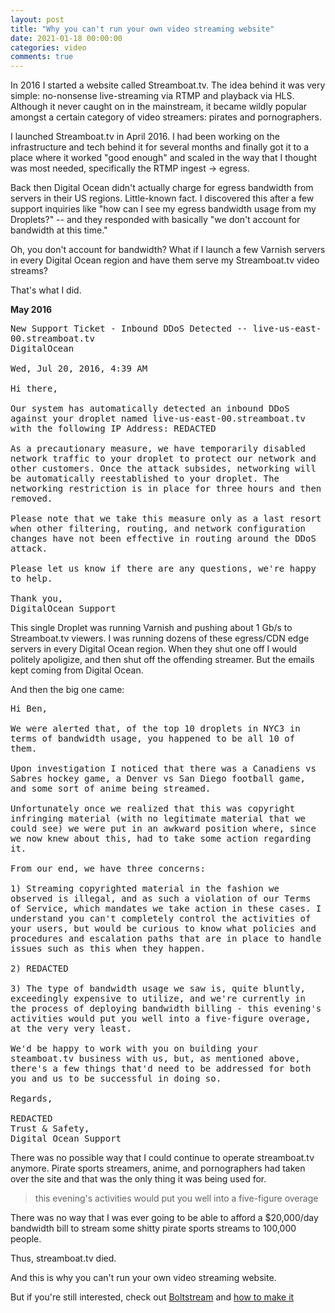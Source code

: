 ```yaml
---
layout: post
title: "Why you can't run your own video streaming website"
date: 2021-01-18 00:00:00
categories: video
comments: true
---
```

<style>
pre {
    white-space: pre-wrap;       /* css-3 */
    white-space: -moz-pre-wrap;  /* Mozilla, since 1999 */
    white-space: -pre-wrap;      /* Opera 4-6 */
    white-space: -o-pre-wrap;    /* Opera 7 */
    word-wrap: break-word;       /* Internet Explorer 5.5+ */
}
</style>

In 2016 I started a website called Streamboat.tv.  The idea behind it was very simple: no-nonsense live-streaming via RTMP and playback via HLS.  Although it never caught on in the mainstream, it became wildly popular amongst a certain category of video streamers: pirates and pornographers.

I launched Streamboat.tv in April 2016.  I had been working on the infrastructure and tech behind it for several months and finally got it to a place where it worked "good enough" and scaled in the way that I thought was most needed, specifically the RTMP ingest -> egress.

Back then Digital Ocean didn't actually charge for egress bandwidth from servers in their US regions.  Little-known fact.  I discovered this after a few support inquiries like "how can I see my egress bandwidth usage from my Droplets?" -- and they responded with basically "we don't account for bandwidth at this time."

Oh, you don't account for bandwidth?  What if I launch a few Varnish servers in every Digital Ocean region and have them serve my Streamboat.tv video streams?

That's what I did.

<strong>May 2016</strong>

<pre>
New Support Ticket - Inbound DDoS Detected -- live-us-east-00.streamboat.tv
DigitalOcean <support@support.digitalocean.com>
    
Wed, Jul 20, 2016, 4:39 AM
    
Hi there,

Our system has automatically detected an inbound DDoS against your droplet named live-us-east-00.streamboat.tv with the following IP Address: REDACTED

As a precautionary measure, we have temporarily disabled network traffic to your droplet to protect our network and other customers. Once the attack subsides, networking will be automatically reestablished to your droplet. The networking restriction is in place for three hours and then removed.

Please note that we take this measure only as a last resort when other filtering, routing, and network configuration changes have not been effective in routing around the DDoS attack.

Please let us know if there are any questions, we're happy to help.

Thank you,
DigitalOcean Support
</pre>

This single Droplet was running Varnish and pushing about 1 Gb/s to Streamboat.tv viewers.  I was running dozens of these egress/CDN edge servers in every Digital Ocean region.  When they shut one off I would politely apoligize, and then shut off the offending streamer.  But the emails kept coming from Digital Ocean.

And then the big one came:

<pre>
Hi Ben,

We were alerted that, of the top 10 droplets in NYC3 in terms of bandwidth usage, you happened to be all 10 of them.

Upon investigation I noticed that there was a Canadiens vs Sabres hockey game, a Denver vs San Diego football game, and some sort of anime being streamed.

Unfortunately once we realized that this was copyright infringing material (with no legitimate material that we could see) we were put in an awkward position where, since we now knew about this, had to take some action regarding it.

From our end, we have three concerns:

1) Streaming copyrighted material in the fashion we observed is illegal, and as such a violation of our Terms of Service, which mandates we take action in these cases. I understand you can't completely control the activities of your users, but would be curious to know what policies and procedures and escalation paths that are in place to handle issues such as this when they happen.

2) REDACTED

3) The type of bandwidth usage we saw is, quite bluntly, exceedingly expensive to utilize, and we're currently in the process of deploying bandwidth billing - this evening's activities would put you well into a five-figure overage, at the very very least.

We'd be happy to work with you on building your steamboat.tv business with us, but, as mentioned above, there's a few things that'd need to be addressed for both you and us to be successful in doing so.

Regards,

REDACTED
Trust & Safety,
Digital Ocean Support 
</pre>

There was no possible way that I could continue to operate streamboat.tv anymore.  Pirate sports streamers, anime, and pornographers had taken over the site and that was the only thing it was being used for.

> this evening's activities would put you well into a five-figure overage

There was no way that I was ever going to be able to afford a $20,000/day bandwidth bill to stream some shitty pirate sports streams to 100,000 people.

Thus, streamboat.tv died.

And this is why you can't run your own video streaming website.


But if you're still interested, check out [Boltstream](https://github.com/benwilber/boltstream) and [how to make it](https://benwilber.github.io/nginx/rtmp/live/video/streaming/2018/03/25/building-a-live-video-streaming-website-part-1-start-streaming.html)


